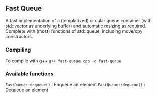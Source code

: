 ## Fast Queue

A fast implementation of a (templatized) circular queue container (with std::vector as underlying buffer) and automatic resizing as required. Complete with (most) functions of std::queue, including move/cpy constructors.

### Compiling

To compile with g++
```g++ fast-queue.cpp -o fast-queue```


### Available functions

`FastQueue::enqueue()` : Enqueue an element 
`FastQueue::dequeue()` : Dequeue an element